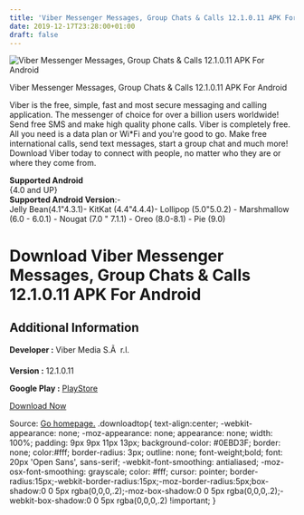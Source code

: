 ```yaml
---
title: 'Viber Messenger Messages, Group Chats & Calls 12.1.0.11 APK For Android'
date: 2019-12-17T23:28:00+01:00
draft: false
---
```


![Viber Messenger Messages, Group Chats & Calls 12.1.0.11 APK For Android](https://i0.wp.com/apkhome.net/wp-content/uploads/2019/12/Viber-Messenger-Messages-Group-Chats-Calls-12.1.0.11.png "Viber Messenger Messages, Group Chats & Calls 12.1.0.11 APK For Android")

  

Viber Messenger Messages, Group Chats & Calls 12.1.0.11 APK For Android

Viber is the free, simple, fast and most secure messaging and calling application. The messenger of choice for over a billion users worldwide! Send free SMS and make high quality phone calls. Viber is completely free. All you need is a data plan or Wi\*Fi and you're good to go. Make free international calls, send text messages, start a group chat and much more! Download Viber today to connect with people, no matter who they are or where they come from.

**Supported Android**  
{4.0 and UP}  
**Supported Android Version**:-  
Jelly Bean(4.1"4.3.1)- KitKat (4.4"4.4.4)- Lollipop (5.0"5.0.2) - Marshmallow (6.0 - 6.0.1) - Nougat (7.0 " 7.1.1) - Oreo (8.0-8.1) - Pie (9.0)

Download Viber Messenger Messages, Group Chats & Calls 12.1.0.11 APK For Android
================================================================================

Additional Information
----------------------

**Developer :** Viber Media S.Ã  r.l.

**Version :** 12.1.0.11

**Google Play :** [PlayStore](https://play.google.com/store/apps/details?id=com.viber.voip)

  

[Download Now](https://store4app.co/post/viber-messenger-messages-group-chats-amp-calls-12-1-0-11-apk-for-android_1576609122)

  
Source: [Go homepage.](https://store4app.co/post/viber-messenger-messages-group-chats-amp-calls-12-1-0-11-apk-for-android_1576609122) .downloadtop{ text-align:center; -webkit-appearance: none; -moz-appearance: none; appearance: none; width: 100%; padding: 9px 9px 11px 13px; background-color: #0EBD3F; border: none; color:#fff; border-radius: 3px; outline: none; font-weight;bold; font: 20px 'Open Sans', sans-serif; -webkit-font-smoothing: antialiased; -moz-osx-font-smoothing: grayscale; color: #fff; cursor: pointer; border-radius:15px;-webkit-border-radius:15px;-moz-border-radius:5px;box-shadow:0 0 5px rgba(0,0,0,.2);-moz-box-shadow:0 0 5px rgba(0,0,0,.2);-webkit-box-shadow:0 0 5px rgba(0,0,0,.2) !important; }